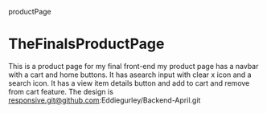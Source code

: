 productPage
# TheFinalsProductPage
This is a product page for my final front-end my product page has a navbar with a cart and home buttons. It has asearch input with clear x icon and a search icon.
It has a view item details button and add to cart and remove from cart feature.
The design is responsive.git@github.com:Eddiegurley/Backend-April.git